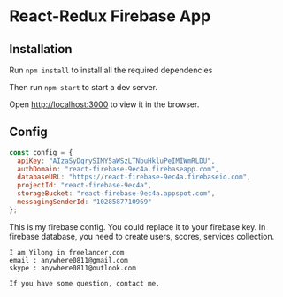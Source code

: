 # React-Redux Firebase App

## Installation
Run `npm install` to install all the required dependencies

Then run `npm start` to start a dev server.

Open [http://localhost:3000](http://localhost:3000) to view it in the browser.

## Config
```javascript
const config = {
  apiKey: "AIzaSyDqrySIMY5aWSzLTNbuHkluPeIMIWmRLDU",
  authDomain: "react-firebase-9ec4a.firebaseapp.com",
  databaseURL: "https://react-firebase-9ec4a.firebaseio.com",
  projectId: "react-firebase-9ec4a",
  storageBucket: "react-firebase-9ec4a.appspot.com",
  messagingSenderId: "1028587710969"
};
```

This is my firebase config.
You could replace it to your firebase key.
In firebase database, you need to create users, scores, services collection.

```
I am Yilong in freelancer.com
email : anywhere0811@gmail.com
skype : anywhere0811@outlook.com

If you have some question, contact me.





